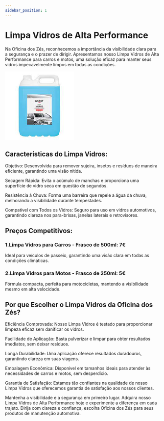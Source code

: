 ```yaml
---
sidebar_position: 1
---
```



# Limpa Vidros de Alta Performance

Na Oficina dos Zés, reconhecemos a importância da visibilidade clara para a segurança e o prazer de dirigir. Apresentamos nosso Limpa Vidros de Alta Performance para carros e motos, uma solução eficaz para manter seus vidros impecavelmente limpos em todas as condições.

![Alt text](image-2.png)

## Características do Limpa Vidros:

Objetivo: Desenvolvida para remover sujeira, insetos e resíduos de maneira eficiente, garantindo uma visão nítida.

Secagem Rápida: Evita o acúmulo de manchas e proporciona uma superfície de vidro seca em questão de segundos.

Resistência à Chuva: Forma uma barreira que repele a água da chuva, melhorando a visibilidade durante tempestades.

Compatível com Todos os Vidros: Seguro para uso em vidros automotivos, garantindo clareza nos para-brisas, janelas laterais e retrovisores.

## Preços Competitivos:

### 1.Limpa Vidros para Carros - Frasco de 500ml: 7€

Ideal para veículos de passeio, garantindo uma visão clara em todas as condições climáticas.

### 2.Limpa Vidros para Motos - Frasco de 250ml: 5€

Fórmula compacta, perfeita para motocicletas, mantendo a visibilidade mesmo em alta velocidade.

## Por que Escolher o Limpa Vidros da Oficina dos Zés?

Eficiência Comprovada: Nosso Limpa Vidros é testado para proporcionar limpeza eficaz sem danificar os vidros.

Facilidade de Aplicação: Basta pulverizar e limpar para obter resultados imediatos, sem deixar resíduos.

Longa Durabilidade: Uma aplicação oferece resultados duradouros, garantindo clareza em suas viagens.

Embalagem Econômica: Disponível em tamanhos ideais para atender às necessidades de carros e motos, sem desperdício.

Garantia de Satisfação: Estamos tão confiantes na qualidade de nosso Limpa Vidros que oferecemos garantia de satisfação aos nossos clientes.

Mantenha a visibilidade e a segurança em primeiro lugar. Adquira nosso Limpa Vidros de Alta Performance hoje e experimente a diferença em cada trajeto. Dirija com clareza e confiança, escolha Oficina dos Zés para seus produtos de manutenção automotiva.